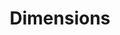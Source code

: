 ---
layout: default
bigquery: https://console.cloud.google.com/bigquery?p=covid-19-dimensions-ai&page=table&d=data&t=publications
contributors: Digital Science, https://www.digital-science.com/
cost: Free for personal, non-commercial use.
description: Dimensions contains more than 100 million publications, ranging from
  articles published in scholarly journals, books and book chapters, to preprints
  and conference proceedings. All publications are contextualized with linked data
  sets, funding, publications, patents, clinical trials, and policy documents. You
  can also view associated categories, funders, institutions, and researcher profiles.
documentation: https://docs.dimensions.ai/bigquery/index.html
last_edit: 04/06/2022, 04:30:29
location: https://www.dimensions.ai/products/free/
maintained_by: Digital Science, https://www.digital-science.com/
schema_fields:
- subtitles
- journal
- funding_cad
- date
- date_normal
- category_sdg
- funder_org_state_codes
- original_abstract
- language
- year
- acronym
- current_assignee_orgs
- research_org_cities
- book_series_title
- expiration_year
- associated_publication_doi
- source_id
- created_date
- application_number
- type
- funder_org_cities
- research_org_state_names
- research_org_state_codes
- funding_jpy
- pmid
- organisation_details
- category_icrp_ct
- start_date
- associated_publication_pmid
- linkout
- priority_year
- editors
- address
- associated_grant_ids
- priority_date
- citations
- brief_title
- citation_string
- publication_year
- book_title
- registry
- assignee_orgs
- category_bra
- legal_events
- journal_lists
- repository_url
- cited_by_ids
- phase
- funding_usd
- funding_gbp
- funder_orgs
- gender
- citations_count
- volume
- filing_status
- associated_publication_arxiv_id
- labels
- granted_date
- isbn
- end_date
- end_year
- description
- publisher
- funding_nzd
- mesh_terms
- date_online
- pages
- funding_chf
- assignee_countries
- legal_status
- expiration_date
- open_access_categories_v2
- date_modified
- funding_aud
- external_ids
- category_hrcs_rac
- funding_cny
- reference_ids
- original_title
- interventions
- conditions
- metrics
- family_members_ids
- date_print
- category_rcdc
- associated_publication_id
- proceedings_title
- embargo_date
- altmetrics
- filing_date
- date_inserted
- acknowledgements
- pmcid
- funder_org
- supporting_grant_ids
- authors
- original_assignee
- publication_date
- categories
- grant_number
- research_orgs
- conference
- granted_year
- family_id
- research_org_city_names
- patent_ids
- funding_amount
- date_imported_gbq
- family_count
- status
- investigators
- funder_org_acronyms
- active_years
- resulting_publication_doi
- relationships
- inventor_names
- category_for
- license
- issue
- research_org_country_names
- jurisdiction
- links
- research_org_countries
- kind
- current_assignee_countries
- funder_countries
- original_assignee_countries
- funder_org_countries
- aliases
- id
- cpc
- filing_year
- category_hra
- mesh_headings
- concepts
- repository_id
- funding_eur
- original_assignee_orgs
- category_hrcs_hc
- category_uoa
- title
- funding_details
- abstract
- eisbn
- acronyms
- open_access_categories
- email_address
- category_icrp_cso
- doi
- arxiv_id
- types
- funding_currency
- publication_ids
- resulting_publication_ids
- foa_number
- wikipedia_url
- ipcr
- established
- researcher_ids
- repository_name
- clinical_trial_ids
- name
- current_assignee
- parent_id
- start_year
shortname: dimensions
tags:
- scholarly literature
- patents
- funding
- clinical trials
- academic profiles
terms_of_use: 'Use of both the Dimensions COVID-19 dataset and full Dimensions dataset
  are subject to the Dimensions Terms of use: https://www.dimensions.ai/policies-terms-legal '
title: Dimensions
uuid: dcff88bd-fe6b-4fdb-8159-809bf9d7bc1c
---